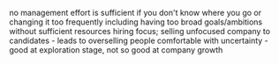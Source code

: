 no management effort is sufficient if you don't know where you go or changing it too frequently
including having too broad goals/ambitions without sufficient resources
hiring focus; selling unfocused company to candidates - leads to overselling
people comfortable with uncertainty - good at exploration stage, not so good at company growth